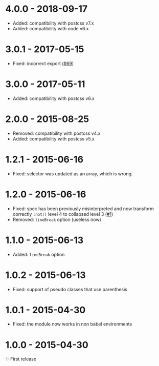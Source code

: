 # 4.0.0 - 2018-09-17

- Added: compatibility with postcss v7.x
- Added: compatibility with node v6.x

# 3.0.1 - 2017-05-15

- Fixed: incorrect export ([#69](https://github.com/postcss/postcss-selector-not/issues/8))

# 3.0.0 - 2017-05-11

- Added: compatibility with postcss v6.x

# 2.0.0 - 2015-08-25

- Removed: compatibility with postcss v4.x
- Added: compatibility with postcss v5.x

# 1.2.1 - 2015-06-16

- Fixed: selector was updated as an array, which is wrong.

# 1.2.0 - 2015-06-16

- Fixed: spec has been previously misinterpreted and now transform correctly
`:not()` level 4 to collapsed level 3
([#1](https://github.com/postcss/postcss-selector-not/issues/1))
- Removed: `lineBreak` option (useless now)

# 1.1.0 - 2015-06-13

- Added: `lineBreak` option

# 1.0.2 - 2015-06-13

- Fixed: support of pseudo classes that use parenthesis

# 1.0.1 - 2015-04-30

- Fixed: the module now works in non babel environments

# 1.0.0 - 2015-04-30

✨ First release
